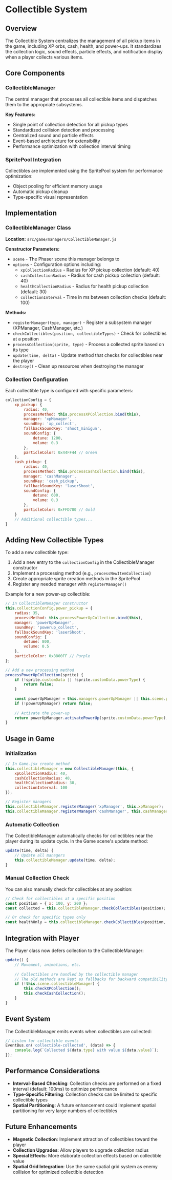 # Collectible System

## Overview

The Collectible System centralizes the management of all pickup items in the game, including XP orbs, cash, health, and power-ups. It standardizes the collection logic, sound effects, particle effects, and notification display when a player collects various items.

## Core Components

### CollectibleManager

The central manager that processes all collectible items and dispatches them to the appropriate subsystems.

**Key Features:**
- Single point of collection detection for all pickup types
- Standardized collision detection and processing
- Centralized sound and particle effects
- Event-based architecture for extensibility
- Performance optimization with collection interval timing

### SpritePool Integration

Collectibles are implemented using the SpritePool system for performance optimization:
- Object pooling for efficient memory usage
- Automatic pickup cleanup
- Type-specific visual representation

## Implementation

### CollectibleManager Class

**Location:** `src/game/managers/CollectibleManager.js`

**Constructor Parameters:**
- `scene` - The Phaser scene this manager belongs to
- `options` - Configuration options including:
  - `xpCollectionRadius` - Radius for XP pickup collection (default: 40)
  - `cashCollectionRadius` - Radius for cash pickup collection (default: 40)
  - `healthCollectionRadius` - Radius for health pickup collection (default: 30)
  - `collectionInterval` - Time in ms between collection checks (default: 100)

**Methods:**
- `registerManager(type, manager)` - Register a subsystem manager (XPManager, CashManager, etc.)
- `checkCollectibles(position, collectibleTypes)` - Check for collectibles at a position
- `processCollection(sprite, type)` - Process a collected sprite based on its type
- `update(time, delta)` - Update method that checks for collectibles near the player
- `destroy()` - Clean up resources when destroying the manager

### Collection Configuration

Each collectible type is configured with specific parameters:

```javascript
collectionConfig = {
    xp_pickup: {
        radius: 40,
        processMethod: this.processXPCollection.bind(this),
        manager: 'xpManager',
        soundKey: 'xp_collect',
        fallbackSoundKey: 'shoot_minigun',
        soundConfig: {
            detune: 1200,
            volume: 0.3
        },
        particleColor: 0x44FF44 // Green
    },
    cash_pickup: {
        radius: 40,
        processMethod: this.processCashCollection.bind(this),
        manager: 'cashManager',
        soundKey: 'cash_pickup',
        fallbackSoundKey: 'laserShoot',
        soundConfig: {
            detune: 600,
            volume: 0.3
        },
        particleColor: 0xFFD700 // Gold
    }
    // Additional collectible types...
}
```

## Adding New Collectible Types

To add a new collectible type:

1. Add a new entry to the `collectionConfig` in the CollectibleManager constructor
2. Implement a processing method (e.g., `processNewItemCollection`)
3. Create appropriate sprite creation methods in the SpritePool
4. Register any needed manager with `registerManager()`

Example for a new power-up collectible:

```javascript
// In CollectibleManager constructor
this.collectionConfig.power_pickup = {
    radius: 35,
    processMethod: this.processPowerUpCollection.bind(this),
    manager: 'powerUpManager',
    soundKey: 'powerup_collect',
    fallbackSoundKey: 'laserShoot',
    soundConfig: {
        detune: 800,
        volume: 0.5
    },
    particleColor: 0x8800FF // Purple
};

// Add a new processing method
processPowerUpCollection(sprite) {
    if (!sprite.customData || !sprite.customData.powerType) {
        return false;
    }
    
    const powerUpManager = this.managers.powerUpManager || this.scene.powerUpManager;
    if (!powerUpManager) return false;
    
    // Activate the power-up
    return powerUpManager.activatePowerUp(sprite.customData.powerType);
}
```

## Usage in Game

### Initialization

```javascript
// In Game.jsx create method
this.collectibleManager = new CollectibleManager(this, {
    xpCollectionRadius: 40,
    cashCollectionRadius: 40,
    healthCollectionRadius: 30,
    collectionInterval: 100
});

// Register managers
this.collectibleManager.registerManager('xpManager', this.xpManager);
this.collectibleManager.registerManager('cashManager', this.cashManager);
```

### Automatic Collection

The CollectibleManager automatically checks for collectibles near the player during its update cycle. In the Game scene's update method:

```javascript
update(time, delta) {
    // Update all managers
    this.collectibleManager.update(time, delta);
}
```

### Manual Collection Check

You can also manually check for collectibles at any position:

```javascript
// Check for collectibles at a specific position
const position = { x: 100, y: 200 };
const collected = this.collectibleManager.checkCollectibles(position);

// Or check for specific types only
const healthOnly = this.collectibleManager.checkCollectibles(position, ['health_pickup']);
```

## Integration with Player

The Player class now defers collection to the CollectibleManager:

```javascript
update() {
    // Movement, animations, etc.
    
    // Collectibles are handled by the collectible manager
    // The old methods are kept as fallbacks for backward compatibility
    if (!this.scene.collectibleManager) {
        this.checkXPCollection();
        this.checkCashCollection();
    }
}
```

## Event System

The CollectibleManager emits events when collectibles are collected:

```javascript
// Listen for collectible events
EventBus.on('collectible-collected', (data) => {
    console.log(`Collected ${data.type} with value ${data.value}`);
});
```

## Performance Considerations

- **Interval-Based Checking**: Collection checks are performed on a fixed interval (default: 100ms) to optimize performance
- **Type-Specific Filtering**: Collection checks can be limited to specific collectible types
- **Spatial Partitioning**: A future enhancement could implement spatial partitioning for very large numbers of collectibles

## Future Enhancements

- **Magnetic Collection**: Implement attraction of collectibles toward the player
- **Collection Upgrades**: Allow players to upgrade collection radius
- **Special Effects**: More elaborate collection effects based on collectible value
- **Spatial Grid Integration**: Use the same spatial grid system as enemy collision for optimized collectible detection